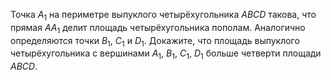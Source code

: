 Точка $A_1$ на периметре выпуклого четырёхугольника $ABCD$ 
такова, что прямая $AA_1$ делит площадь четырёхугольника пополам. Аналогично определяются точки   $B_1$, $C_1$ и $D_1$. 
Докажите, что площадь выпуклого четырёхугольника с вершинами $A_1$, $B_1$, 
$C_1$, $D_1$ больше четверти площади $ABCD$.
